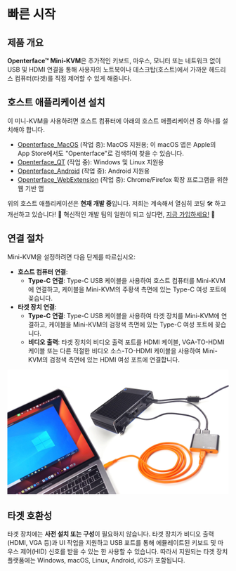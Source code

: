 # 빠른 시작

## 제품 개요

**Openterface™ Mini-KVM**은 추가적인 키보드, 마우스, 모니터 또는 네트워크 없이 USB 및 HDMI 연결을 통해 사용자의 노트북이나 데스크탑(호스트)에서 가까운 헤드리스 컴퓨터(타겟)를 직접 제어할 수 있게 해줍니다.

## 호스트 애플리케이션 설치

이 미니-KVM을 사용하려면 호스트 컴퓨터에 아래의 호스트 애플리케이션 중 하나를 설치해야 합니다.

- [Openterface_MacOS](https://github.com/TechxArtisanStudio/Openterface_MacOS) (작업 중): MacOS 지원용; 이 macOS 앱은 Apple의 App Store에서도 "Openterface"로 검색하여 찾을 수 있습니다.
- [Openterface_QT](https://github.com/TechxArtisanStudio/Openterface_QT) (작업 중): Windows 및 Linux 지원용
- [Openterface_Android](https://github.com/TechxArtisanStudio/Openterface_Android) (작업 중): Android 지원용
- [Openterface_WebExtension](https://github.com/TechxArtisanStudio/Openterface_WebExtension) (작업 중): Chrome/Firefox 확장 프로그램을 위한 웹 기반 앱

위의 호스트 애플리케이션은 **현재 개발 중**입니다. 저희는 계속해서 열심히 코딩 🛠️ 하고 개선하고 있습니다! 💪 혁신적인 개발 팀의 일원이 되고 싶다면, [지금 가입하세요!](mailto:info@techxartisan.com) 🚀

## 연결 절차

Mini-KVM을 설정하려면 다음 단계를 따르십시오:

- **호스트 컴퓨터 연결**:
    - **Type-C 연결**: Type-C USB 케이블을 사용하여 호스트 컴퓨터를 Mini-KVM에 연결하고, 케이블을 Mini-KVM의 주황색 측면에 있는 Type-C 여성 포트에 꽂습니다.
- **타겟 장치 연결**:
    - **Type-C 연결**: Type-C USB 케이블을 사용하여 타겟 장치를 Mini-KVM에 연결하고, 케이블을 Mini-KVM의 검정색 측면에 있는 Type-C 여성 포트에 꽂습니다.
    - **비디오 출력**: 타겟 장치의 비디오 출력 포트를 HDMI 케이블, VGA-TO-HDMI 케이블 또는 다른 적절한 비디오 소스-TO-HDMI 케이블을 사용하여 Mini-KVM의 검정색 측면에 있는 HDMI 여성 포트에 연결합니다.

![use-case-pc-angled-view](images/product/use-case-pc-angled-view.jpg)

## 타겟 호환성

타겟 장치에는 **사전 설치 또는 구성**이 필요하지 않습니다. 타겟 장치가 비디오 출력(HDMI, VGA 등)과 UI 작업을 지원하고 USB 포트를 통해 에뮬레이트된 키보드 및 마우스 제어(HID) 신호를 받을 수 있는 한 사용할 수 있습니다. 따라서 지원되는 타겟 장치 플랫폼에는 Windows, macOS, Linux, Android, iOS가 포함됩니다.
